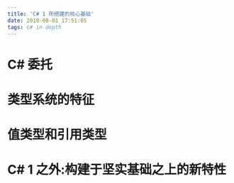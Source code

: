 ```yaml
---
title: 'C# 1 所搭建的核心基础'
date: 2018-08-01 17:51:05
tags: c# in depth
---
```


# C# 委托

# 类型系统的特征

# 值类型和引用类型

# C# 1 之外:构建于坚实基础之上的新特性
